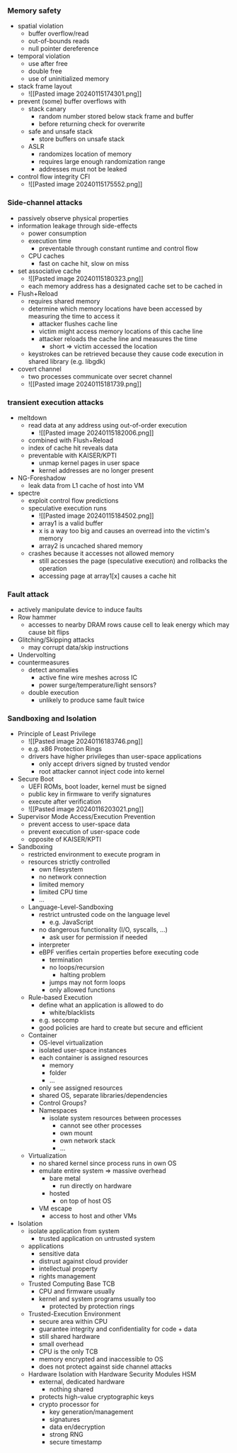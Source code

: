 ###  Memory safety
+ spatial violation
	+ buffer overflow/read
	+ out-of-bounds reads
	+ null pointer dereference
+ temporal violation
	+ use after free
	+ double free
	+ use of uninitialized memory
+ stack frame layout
	+ ![[Pasted image 20240115174301.png]]
+ prevent (some) buffer overflows with
	+ stack canary
		+ random number stored below stack frame and buffer
		+ before returning check for overwrite
	+ safe and unsafe stack
		+ store buffers on unsafe stack
	+ ASLR
		+ randomizes location of memory
		+ requires large enough randomization range
		+ addresses must not be leaked
+ control flow integrity CFI
	+ ![[Pasted image 20240115175552.png]]

### Side-channel attacks
+ passively observe physical properties
+ information leakage through side-effects
	+ power consumption
	+ execution time
		+ preventable through constant runtime and control flow 
	+ CPU caches
		+ fast on cache hit, slow on miss
+ set associative cache
	+ ![[Pasted image 20240115180323.png]]
	+ each memory address has a designated cache set to be cached in
+ Flush+Reload
	+ requires shared memory
	+ determine which memory locations have been accessed by measuring the time to access it
		+ attacker flushes cache line
		+ victim might access memory locations of this cache line
		+ attacker reloads the cache line and measures the time
			+ short => victim accessed the location
	+ keystrokes can be retrieved because they cause code execution in shared library (e.g. libgdk)
+ covert channel
	+ two processes communicate over secret channel
	+ ![[Pasted image 20240115181739.png]]

### transient execution attacks
+ meltdown
	+ read data at any address using out-of-order execution
		+ ![[Pasted image 20240115182006.png]]
	+ combined with Flush+Reload
	+ index of cache hit reveals data
	+ preventable with KAISER/KPTI
		+ unmap kernel pages in user space
		+ kernel addresses are no longer present
+ NG-Foreshadow
	+ leak data from L1 cache of host into VM
+ spectre
	+ exploit control flow predictions
	+ speculative execution runs
		+ ![[Pasted image 20240115184502.png]]
		+ array1 is a valid buffer
		+ x is a way too big and causes an overread into the victim's memory
		+ array2 is uncached shared memory
	+ crashes because it accesses not allowed memory
		+ still accesses the page (speculative execution) and rollbacks the operation
		+ accessing page at array1\[x\] causes a cache hit

### Fault attack
+ actively manipulate device to induce faults
+ Row hammer
	+ accesses to nearby DRAM rows cause  cell to leak energy which may cause bit flips
+ Glitching/Skipping attacks
	+ may corrupt data/skip instructions
+ Undervolting
+ countermeasures
	+ detect anomalies
		+ active fine wire meshes across IC
		+ power surge/temperature/light sensors?
	+ double execution
		+ unlikely to produce same fault twice

### Sandboxing and Isolation
+ Principle of Least Privilege
	+ ![[Pasted image 20240116183746.png]]
	+ e.g. x86 Protection Rings
	+ drivers have higher privileges than user-space applications
		+ only accept drivers signed by trusted vendor
		+ root attacker cannot inject code into kernel
+ Secure Boot
	+ UEFI ROMs, boot loader, kernel must be signed
	+ public key in firmware to verify signatures
	+ execute after verification
	+ ![[Pasted image 20240116203021.png]]
+ Supervisor Mode Access/Execution Prevention
	+ prevent access to user-space data
	+ prevent execution of user-space code
	+ opposite of KAISER/KPTI
+ Sandboxing
	+ restricted environment to execute program in
	+ resources strictly controlled
		+ own filesystem
		+ no network connection
		+ limited memory
		+ limited CPU time
		+ ...
	+ Language-Level-Sandboxing
		+ restrict untrusted code on the language level 
			+ e.g. JavaScript
		+ no dangerous functionality (I/O, syscalls, ...)
			+ ask user for permission if needed
		+ interpreter
		+ eBPF verifies certain properties before executing code
			+ termination
			+ no loops/recursion
				+ halting problem
			+ jumps may not form loops
			+ only allowed functions
	+ Rule-based Execution
		+ define what an application is allowed to do
			+ white/blacklists
		+ e.g. seccomp
		+ good policies are hard to create but secure and efficient
	+ Container
		+ OS-level virtualization
		+ isolated user-space instances
		+ each container is assigned resources
			+ memory
			+ folder
			+ ...
		+ only see assigned resources
		+ shared OS, separate libraries/dependencies
		+ Control Groups?
		+ Namespaces
			+ isolate system resources between processes
				+ cannot see other processes
				+ own mount
				+ own network stack
				+ ...
	+ Virtualization
		+ no shared kernel since process runs in own OS
		+ emulate entire system => massive overhead
			+ bare metal
				+ run directly on hardware
			+ hosted
				+ on top of host OS
		+ VM escape
			+ access to host and other VMs
+ Isolation
	+ isolate application from system
		+ trusted application on untrusted system
	+ applications
		+ sensitive data
		+ distrust against cloud provider
		+ intellectual property
		+ rights management 
	+ Trusted Computing Base TCB
		+ CPU and firmware usually
		+ kernel and system programs usually too
			+ protected by protection rings
	+ Trusted-Execution Environment
		+ secure area within CPU
		+ guarantee integrity and confidentiality for code + data
		+ still shared hardware
		+ small overhead
		+ CPU is the only TCB
		+ memory encrypted and inaccessible to OS
		+ does not protect against side channel attacks
	+ Hardware Isolation with Hardware Security Modules HSM
		+ external, dedicated hardware
			+ nothing shared
		+ protects high-value cryptographic keys
		+ crypto processor for
			+ key generation/management 
			+ signatures
			+ data en/decryption
			+ strong RNG
			+ secure timestamp
